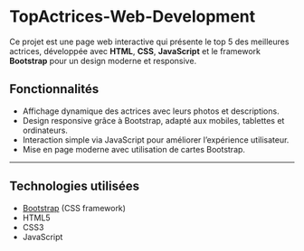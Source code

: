 # TopActrices-Web-Development


Ce projet est une page web interactive qui présente le top 5 des meilleures actrices, développée avec **HTML**, **CSS**, **JavaScript** et le framework **Bootstrap** pour un design moderne et responsive.



## Fonctionnalités

- Affichage dynamique des actrices avec leurs photos et descriptions.
- Design responsive grâce à Bootstrap, adapté aux mobiles, tablettes et ordinateurs.
- Interaction simple via JavaScript pour améliorer l’expérience utilisateur.
- Mise en page moderne avec utilisation de cartes Bootstrap.

---

## Technologies utilisées

- [Bootstrap](https://getbootstrap.com/) (CSS framework)
- HTML5
- CSS3
- JavaScript 

